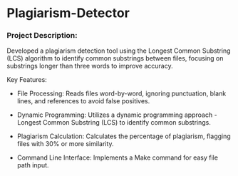 # Plagiarism-Detector

### Project Description:
Developed a plagiarism detection tool using the Longest Common Substring (LCS) algorithm to identify common substrings between files, focusing on substrings longer than three words to improve accuracy.

Key Features:

* File Processing: Reads files word-by-word, ignoring punctuation, blank lines, and references to avoid false positives.

* Dynamic Programming: Utilizes a dynamic programming approach - Longest Common Substring (LCS) to identify common substrings.

* Plagiarism Calculation: Calculates the percentage of plagiarism, flagging files with 30% or more similarity.

* Command Line Interface: Implements a Make command for easy file path input.
